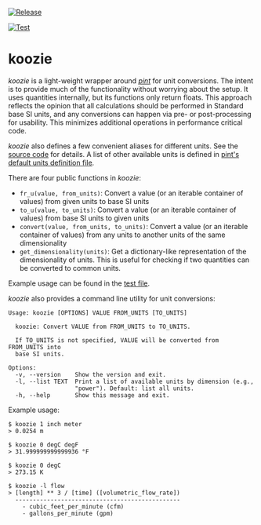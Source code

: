 [![Release](https://img.shields.io/pypi/v/koozie.svg)](https://pypi.python.org/pypi/koozie)

[![Test](https://github.com/bigladder/koozie/actions/workflows/test.yaml/badge.svg)](https://github.com/bigladder/koozie/actions/workflows/test.yaml)

koozie
======

*koozie* is a light-weight wrapper around [*pint*](https://pint.readthedocs.io/en/stable/) for unit conversions. The intent is to provide much of the functionality without worrying about the setup. It uses quantities internally, but its functions only return floats. This approach reflects the opinion that all calculations should be performed in Standard base SI units, and any conversions can happen via pre- or post-processing for usability. This minimizes additional operations in performance critical code.

*koozie* also defines a few convenient aliases for different units. See the [source code](https://github.com/bigladder/koozie/blob/master/koozie/koozie.py) for details. A list of other available units is defined in [pint's default units definition file](https://github.com/hgrecco/pint/blob/master/pint/default_en.txt).

There are four public functions in *koozie*:

- `fr_u(value, from_units)`: Convert a value (or an iterable container of values) from given units to base SI units
- `to_u(value, to_units)`: Convert a value (or an iterable container of values) from base SI units to given units
- `convert(value, from_units, to_units)`: Convert a value (or an iterable container of values) from any units to another units of the same dimensionality
- `get_dimensionality(units)`: Get a dictionary-like representation of the dimensionality of units. This is useful for checking if two quantities can be converted to common units.

Example usage can be found in the [test file](https://github.com/bigladder/koozie/blob/master/test/test_koozie.py).

*koozie* also provides a command line utility for unit conversions:

```
Usage: koozie [OPTIONS] VALUE FROM_UNITS [TO_UNITS]

  koozie: Convert VALUE from FROM_UNITS to TO_UNITS.

  If TO_UNITS is not specified, VALUE will be converted from FROM_UNITS into
  base SI units.

Options:
  -v, --version    Show the version and exit.
  -l, --list TEXT  Print a list of available units by dimension (e.g.,
                   "power"). Default: list all units.
  -h, --help       Show this message and exit.
```

Example usage:

```
$ koozie 1 inch meter
> 0.0254 m

$ koozie 0 degC degF
> 31.999999999999936 °F

$ koozie 0 degC
> 273.15 K

$ koozie -l flow
> [length] ** 3 / [time] ([volumetric_flow_rate])
  -----------------------------------------------
    - cubic_feet_per_minute (cfm)
    - gallons_per_minute (gpm)

```
